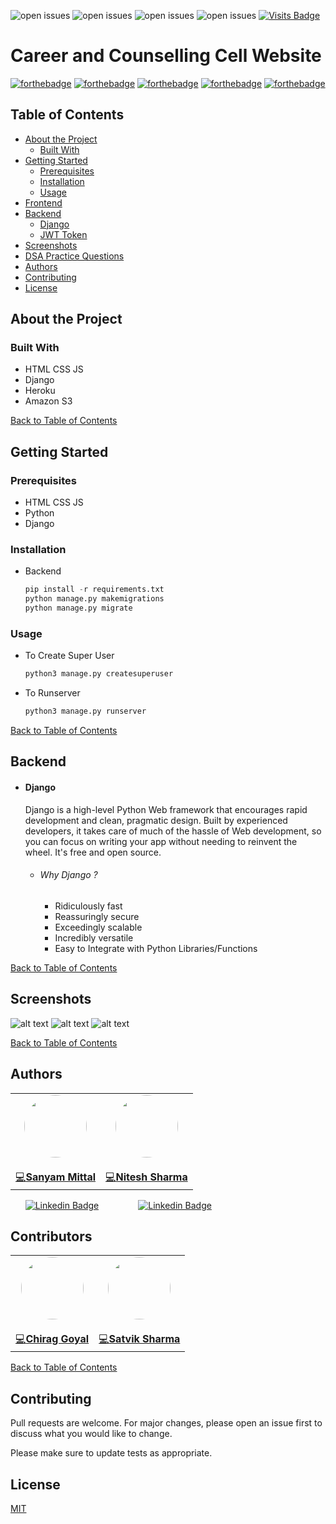 ![open issues](https://img.shields.io/github/issues/sanyam1992000/cncwebsitedjango)
![open issues](https://img.shields.io/github/forks/sanyam1992000/cncwebsitedjango)
![open issues](https://img.shields.io/github/stars/sanyam1992000/cncwebsitedjango)
![open issues](https://img.shields.io/github/contributors/sanyam1992000/cncwebsitedjango)
[![Visits Badge](https://badges.pufler.dev/visits/sanyam1992000/cncwebsitedjango)](https://badges.pufler.dev)

# Career and Counselling Cell Website
[![forthebadge](https://forthebadge.com/images/badges/built-with-love.svg)](https://forthebadge.com) [![forthebadge](https://forthebadge.com/images/badges/made-with-python.svg)](https://forthebadge.com) [![forthebadge](https://forthebadge.com/images/badges/uses-html.svg)](https://forthebadge.com) [![forthebadge](https://forthebadge.com/images/badges/uses-css.svg)](https://forthebadge.com) [![forthebadge](https://forthebadge.com/images/badges/uses-js.svg)](https://forthebadge.com)


## Table of Contents

* [About the Project](#about-the-project)
  * [Built With](#built-with)
* [Getting Started](#getting-started)
  * [Prerequisites](#prerequisites)
  * [Installation](#installation)
  * [Usage](#usage)
* [Frontend](#frontend)
* [Backend](#backend)
    * [Django](#django)
    * [JWT Token](#jwt-token)
* [Screenshots](#screenshots)
* [DSA Practice Questions](#dsa-practice-questions)
* [Authors](#authors)
* [Contributing](#contributing)
* [License](#license)

## About the Project
 
### Built With
*   HTML CSS JS
*   Django
*   Heroku
*   Amazon S3

[Back to Table of Contents](#table-of-contents)

## Getting Started
### Prerequisites

* HTML CSS JS
* Python
* Django


### Installation

* Backend

    ```Python
    pip install -r requirements.txt
    python manage.py makemigrations
    python manage.py migrate
    ```

### Usage

* To Create Super User

    ``` python
    python3 manage.py createsuperuser
    ```
  
* To Runserver

    ``` python
    python3 manage.py runserver
    ```
[Back to Table of Contents](#table-of-contents)
## Backend

* #### Django 
    Django is a high-level Python Web framework that encourages rapid development and clean, pragmatic design. Built by experienced developers, it takes care of much of the hassle of Web development, so you can focus on writing your app without needing to reinvent the wheel. It's free and open source.
    
    * ###### Why Django ?
        *  Ridiculously fast
        *  Reassuringly secure
        *  Exceedingly scalable
        *  Incredibly versatile
        *  Easy to Integrate with Python Libraries/Functions
        

[Back to Table of Contents](#table-of-contents)
## Screenshots

![alt text](https://github.com/sanyam1992000/cncwebsitedjango/blob/master/Screenshots/ss1.png?raw=True)
![alt text](https://github.com/sanyam1992000/cncwebsitedjango/blob/master/Screenshots/ss2.png?raw=True)
![alt text](https://github.com/sanyam1992000/cncwebsitedjango/blob/master/Screenshots/ss3.png?raw=True)


[Back to Table of Contents](#table-of-contents)
## Authors
<table>
  <tr>
    <td align="center">
        <a href="https://github.com/sanyam1992000/">
            <img src="https://avatars2.githubusercontent.com/u/44235818?s=460&u=ace44cdd2bd36f9d187041adfe6565049275d77d&v=4" width="100px;" alt="" style="border-radius:50%;" /><br />
        </a>
        <br><a href="https://github.com/sanyam1992000/cncwebsitedjango/commits?author=sanyam1992000" title="Code">💻<b>Sanyam Mittal</b></a>
    </td>    
    <td align="center">
        <a href="https://github.com/niteshsh4rma/">
            <img src="https://avatars3.githubusercontent.com/u/58659088?s=400&u=8a4168daee75538f5b129b314f8b7a762cc1b06d&v=4" width="100px;" alt="" style="border-radius:50%;" /><br />
        </a>
            <br><a href="https://github.com/sanyam1992000/cncwebsitedjango/commits?author=niteshsh4rma" title="Code">💻<b>Nitesh Sharma</b></a>
    </td>
  </tr>
</table>

&nbsp;&nbsp;&nbsp;&nbsp;&nbsp;&nbsp;[![Linkedin Badge](https://img.shields.io/badge/-Sanyam_Mittal-blue?style=flat-square&logo=Linkedin&logoColor=white&link=https://www.linkedin.com/in/sanyam1992000/)](https://www.linkedin.com/in/sanyam1992000/)
&nbsp;&nbsp;&nbsp;&nbsp;&nbsp;&nbsp;&nbsp;&nbsp;&nbsp;&nbsp;&nbsp;&nbsp;&nbsp;&nbsp;&nbsp;[![Linkedin Badge](https://img.shields.io/badge/-Nitesh_Sharma-blue?style=flat-square&logo=Linkedin&logoColor=white&link=https://www.linkedin.com/in/aayush-tyagi-30a293185//)](https://www.linkedin.com/in/aayush-tyagi-30a293185//)

## Contributors
<table>
  <tr>
    <td align="center">
        <a href="https://github.com/goyalchirag2001/">
            <img src="https://avatars2.githubusercontent.com/u/59612897?s=400&v=4" width="100px;" alt="" style="border-radius:50%;" /><br />
        </a>
        <br><a href="https://github.com/sanyam1992000/cncwebsitedjango/commits?author=goyalchirag2001" title="Code">💻<b>Chirag Goyal</b></a>
    </td>    
    <td align="center">
        <a href="https://github.com/codekarsatvik/">
            <img src="https://avatars2.githubusercontent.com/u/59612897?s=400&v=4" width="100px;" alt="" style="border-radius:50%;" /><br />
        </a>
            <br><a href="https://github.com/sanyam1992000/cncwebsitedjango/commits?author=codekarsatvik" title="Code">💻<b>Satvik Sharma</b></a>
    </td>
  </tr>
</table>

[Back to Table of Contents](#table-of-contents)

## Contributing
Pull requests are welcome. For major changes, please open an issue first to discuss what you would like to change.

Please make sure to update tests as appropriate.

## License
[MIT](https://choosealicense.com/licenses/mit/)
